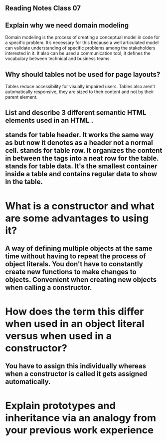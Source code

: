## Reading Notes Class 07
## Explain why we need domain modeling
Domain modeling is the process of creating a conceptual model in code for a specific problem. It’s necessary for this because a well articulated model can validate understanding of specific problems among the stakeholders interested in it. It also can be used a communication tool, it defines the vocabulary between technical and business teams.

## Why should tables not be used for page layouts?
Tables reduce accessibility for visually impaired users. Tables also aren’t automatically responsive, they are sized to their content and not by their parent element.

## List and describe 3 different semantic HTML elements used in an HTML <table>.
stands for table header. It works the same way as but now it denotes as a header not a normal cell. stands for table row. It organizes the content in between the tags into a neat row for the table. stands for table data. It's the smallest container inside a table and contains regular data to show in the table. 

## What is a constructor and what are some advantages to using it?

 A way of defining multiple objects at the same time without having to repeat the process of object literals. You don't have to constantly create new functions to make changes to objects. Convenient when creating new objects when calling a constructor. 
 
 ## How does the term this differ when used in an object literal versus when used in a constructor?
 
   You have to assign this individually whereas when a constructor is called it gets assigned automatically. 
 
 ## Explain prototypes and inheritance via an analogy from your previous work experience